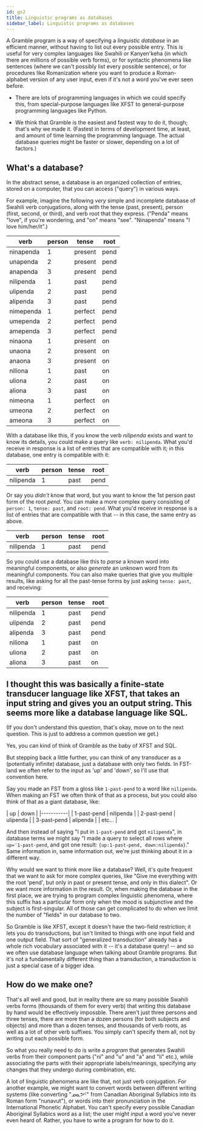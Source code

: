 ```yaml
---
id: gs2
title: Linguistic programs as databases
sidebar_label: Linguistic programs as databases
---
```


A Gramble program is a way of specifying a *linguistic database* in an efficient manner, without having to list out every possible entry.  This is useful for very complex languages like Swahili or Kanyen'keha (in which there are millions of possible verb forms), or for syntactic phenomena like sentences (where we can't possibly list every possible sentence), or for procedures like Romanization where you want to produce a Roman-alphabet version of any user input, even if it's not a word you've ever seen before.

* There are lots of programming languages in which we could specify this, from special-purpose languages like XFST to general-purpose programming languages like Python.

* We think that Gramble is the easiest and fastest way to do it, though; that's why we made it.  (Fastest in terms of development time, at least, and amount of time learning the programming language.  The actual database queries might be faster or slower, depending on a lot of factors.)

## What's a database?  

In the abstract sense, a database is an organized collection of entries, stored on a computer, that you can access ("query") in various ways.  

For example, imagine the following *very* simple and incomplete database of Swahili verb conjugations, along with the tense (past, present), person (first, second, or third), and verb root that they express.  ("Penda" means "love", if you're wondering, and "on" means "see".  "Ninapenda" means "I love him/her/it".)

| verb  | person | tense | root |
|-----------|--------|-------|-----|
| ninapenda | 1 | present | pend |
| unapenda | 2 | present |  pend |
| anapenda | 3 | present |  pend |
| nilipenda | 1 | past |  pend |
| ulipenda | 2 | past |  pend |
| alipenda | 3 | past | pend |
| nimependa | 1 | perfect | pend |
| umependa | 2 | perfect | pend |
| amependa | 3 | perfect | pend |
| ninaona | 1 | present | on |
| unaona | 2 | present |  on |
| anaona| 3 | present |  on |
| niliona | 1 | past |  on |
| uliona | 2 | past |  on |
| aliona | 3 | past | on |
| nimeona | 1 | perfect | on |
| umeona | 2 | perfect | on |
| ameona | 3 | perfect | on |

With a database like this, if you know the verb *nilipenda* exists and want to know its details, you could make a query like ``verb: nilipenda``.  What you'd receive in response is a list of entries that are compatible with it; in this database, one entry is compatible with it:

| verb  | person | tense | root |
|-----------|--------|-------|-----|
| nilipenda | 1 | past |  pend |

Or say you *didn't* know that word, but you want to know the 1st person past form of the root *pend*.  You can make a more complex query consisting of ``person: 1``, ``tense: past``, and ``root: pend``.  What you'd receive in response is a list of entries that are compatible with that -- in this case, the same entry as above.

| verb  | person | tense | root |
|-----------|--------|-------|-----|
| nilipenda | 1 | past |  pend |

So you could use a database like this to *parse* a known word into meaningful components, or also *generate* an unknown word from its meaningful components.  You can also make queries that give you multiple results, like asking for all the past-tense forms by just asking ``tense: past``, and receiving:

| verb  | person | tense | root |
|-----------|--------|-------|-----|
| nilipenda | 1 | past |  pend |
| ulipenda | 2 | past |  pend |
| alipenda | 3 | past | pend |
| niliona | 1 | past |  on |
| uliona | 2 | past |  on |
| aliona | 3 | past | on |

## I thought this was basically a finite-state transducer language like XFST, that takes an input string and gives you an output string.  This seems more like a database language like SQL.

(If you don't understand this question, that's okay, move on to the next question.  This is just to address a common question we get.)

Yes, you can kind of think of Gramble as the baby of XFST and SQL.

But stepping back a little further, you can think of any transducer as a (potentially infinite) database, just a database with only two fields.  In FST-land we often refer to the input as 'up' and 'down', so I'll use that convention here.  

Say you made an FST from a gloss like `1-past-pend` to a word like `nilipenda`.  When making an FST we often think of that as a process, but you could also think of that as a giant database, like:

| up | down |
|-----------|
| 1-past-pend | nilipenda |
| 2-past-pend | ulipenda |
| 3-past-pend | alipenda |
| etc... |

And then instead of saying "I put in `1-past-pend` and got `nilipenda`", in database terms we might say "I made a query to select all rows where `up='1-past-pend`, and got one result: `{up:1-past-pend, down:nilipenda}`."  Same information in, same information out, we're just thinking about it in a different way.

Why would we want to think more like a database?  Well, it's quite frequent that we want to ask for more complex queries, like "Give me everything with the root 'pend', but only in past or present tense, and only in this dialect".  Or we want more information in the result.  Or, when making the database in the first place, we are trying to program complex linguistic phenomena, where this suffix has a particular form only when the mood is subjunctive and the subject is first-singular.  All of those can get complicated to do when we limit the number of "fields" in our database to two.

So Gramble is like XFST, except it doesn't have the two-field restriction; it lets you do transductions, but isn't limited to things with one input field and one output field.  That sort of "generalized transduction" already has a whole rich vocabulary associated with it -- it's a database query! -- and so we often use database language when talking about Gramble programs.  But it's not a fundamentally different thing than a transduction, a transduction is just a special case of a bigger idea.


## How do we make one?

That's all well and good, but in reality there are so many possible Swahili verbs forms (thousands of them for every verb) that writing this database by hand would be effectively impossble.  There aren't just three persons and three tenses, there are more than a dozen persons (for both subjects and objects) and more than a dozen tenses, and thousands of verb roots, as well as a lot of other verb suffixes.  You simply can't specify them all, not by writing out each possible form.

So what you really need to do is write a *program* that generates Swahili verbs from their component parts ("ni" and "u" and "a" and "li" etc.), while associating the parts with their appropriate labels/meanings, specifying any changes that they undergo during combination, etc. 

A lot of linguistic phenomena are like that, not just verb conjugation.  For another example, we might want to convert words between different writing systems (like converting "ᓄᓇᕗᑦ" from Canadian Aboriginal Syllabics into its Roman form "nunavut"), or words into their pronunciation in the International Phonetic Alphabet.  You can't specify every possible Canadian Aboriginal Syllabics word as a list; the user might input a word you've never even heard of.  Rather, you have to write a program for how to do it.
